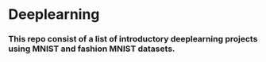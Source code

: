 # Deeplearning

### This repo consist of a list of introductory deeplearning projects using MNIST and fashion MNIST datasets.
